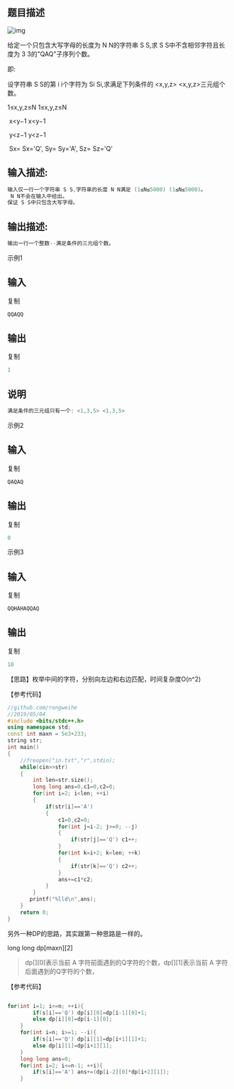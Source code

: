 ## 题目描述   

  ![img](https://uploadfiles.nowcoder.com/images/20190403/310661_1554306608070_58E8F2F1D3C0FD400004F72B077DD76D)
 

  给定一个只包含大写字母的长度为 N N的字符串 S S,求 S S中不含相邻字符且长度为 3 3的"QAQ"子序列个数。 

  即: 

  设字符串 S S的第 i i个字符为 Si Si,求满足下列条件的 <x,y,z> <x,y,z>三元组个数。  

   1≤x,y,z≤N 1≤x,y,z≤N
   

​    x<y−1 x<y−1
​    

​     y<z−1 y<z−1
​     

​     Sx= Sx='Q', Sy= Sy='A', Sz= Sz='Q'    

## 输入描述:

```c
输入仅一行一个字符串 S S,字符串的长度 N N满足 (1≤N≤5000) (1≤N≤5000)。
 N N不会在输入中给出。
保证 S S中只包含大写字母。
```

## 输出描述:

```c
输出一行一个整数--满足条件的三元组个数。
```

 示例1 

## 输入

复制

```c
QQAQQ
```

## 输出

复制

```c
1
```

## 说明

```c
满足条件的三元组只有一个: <1,3,5> <1,3,5>
```

 示例2 

## 输入

复制

```c
QAQAQ
```

## 输出

复制

```c
0
```

 示例3 

## 输入

复制

```c++
QQHAHAQQAQ
```

## 输出

复制

```c++
10
```

【思路】枚举中间的字符，分别向左边和右边匹配，时间复杂度O(n^2)

【参考代码】

```c++
//github.com/rongweihe
//2019/05/04
#include <bits/stdc++.h>
using namespace std;
const int maxn = 5e3+233;
string str;
int main()
{
    //freopen("in.txt","r",stdin);
    while(cin>>str)
    {
        int len=str.size();
        long long ans=0,c1=0,c2=0;
        for(int i=2; i<len; ++i)
        {
            if(str[i]=='A') 
            {
                c1=0,c2=0;
                for(int j=i-2; j>=0; --j)
                {
                    if(str[j]=='Q') c1++;
                }
                for(int k=i+2; k<len; ++k)
                {
                    if(str[k]=='Q') c2++;
                }
                ans+=c1*c2;
            }
        }
       printf("%lld\n",ans);
    }
    return 0;
}
```

另外一种DP的思路，其实跟第一种思路是一样的。

long long dp[maxn][2] 

>  dp[][0]表示当前 A 字符前面遇到的Q字符的个数，dp[][1]表示当前 A 字符后面遇到的Q字符的个数，

【参考代码】

```c++

for(int i=1; i<=n; ++i){
        if(s[i]=='Q') dp[i][0]=dp[i-1][0]+1;
        else dp[i][0]=dp[i-1][0];
    }
    for(int i=n; i>=1; --i){
        if(s[i]=='Q') dp[i][1]=dp[i+1][1]+1;
        else dp[i][1]=dp[i+1][1];
    }
    long long ans=0;
    for(int i=2; i<=n-1; ++i){
        if(s[i]=='A') ans+=(dp[i-2][0]*dp[i+2][1]);
    }
```

